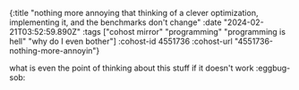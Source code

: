 {:title "nothing more annoying that thinking of a clever optimization, implementing it, and the benchmarks don't change"
 :date "2024-02-21T03:52:59.890Z"
 :tags ["cohost mirror" "programming" "programming is hell" "why do I even bother"]
 :cohost-id 4551736
 :cohost-url "4551736-nothing-more-annoyin"}

what is even the point of thinking about this stuff if it doesn't work :eggbug-sob: